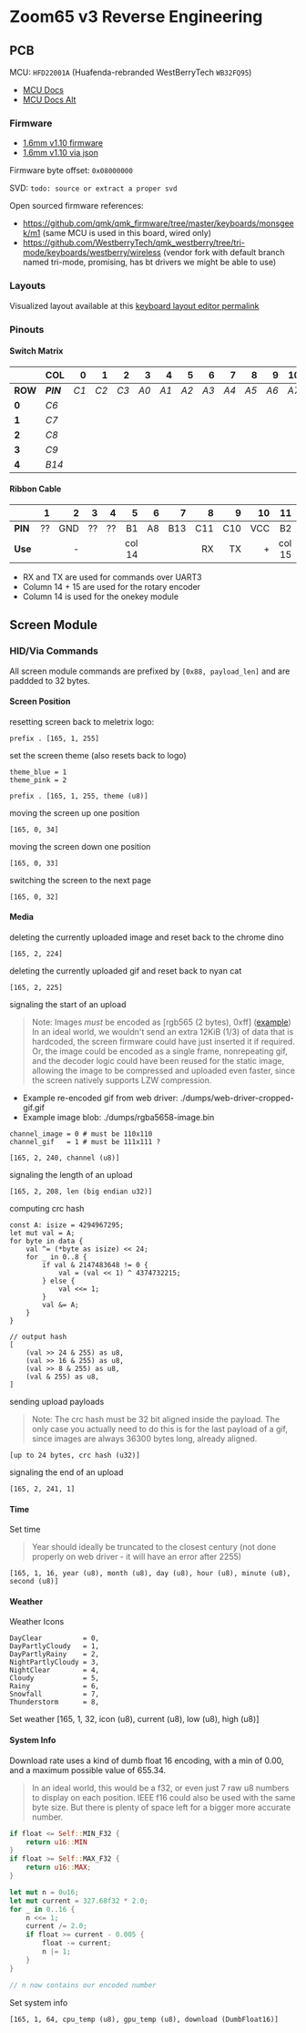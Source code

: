 # Zoom65 v3 Reverse Engineering

## PCB

MCU: `HFD22001A` (Huafenda-rebranded WestBerryTech `WB32FQ95`)

- [MCU Docs](./docs/EN_RM2905025_WB32FQ95xx_V01.pdf)
- [MCU Docs Alt](./docs/EN_DS1905020_WB32FQ95xC_V01.pdf)

### Firmware

- [1.6mm v1.10 firmware](./firmware/ZOOM65V3_UK_via_v1_10_20241008.bin)
- [1.6mm v1.10 via json](./layout/ZOOM65_v3_uk_via_v1.01_20240827.json)

Firmware byte offset: `0x08000000`

SVD: `todo: source or extract a proper svd`

Open sourced firmware references:
- https://github.com/qmk/qmk_firmware/tree/master/keyboards/monsgeek/m1 (same MCU is used in this board, wired only)
- https://github.com/WestberryTech/qmk_westberry/tree/tri-mode/keyboards/westberry/wireless (vendor fork with default branch named tri-mode, promising, has bt drivers we might be able to use)

### Layouts

Visualized layout available at this [keyboard layout editor permalink](https://www.keyboard-layout-editor.com/##@_name=Zoom65%20v3&author=Meletrix%3B&@_x:2.5&c=%23aaaaaa%3B&=0,0&_c=%23cccccc%3B&=0,1&=0,2&=0,3&=0,4&=0,5&=0,6&=0,7&=0,8&=0,9&=0,10&=0,11&=0,12&_c=%23777777&w:2%3B&=0,13&_c=%23cccccc%3B&=0,14%0A%0A%0A3,0&_x:0.25%3B&=0,15%0A%0A%0A3,1%0A%0A%0A%0A%0A%0Ae0%3B&@_x:2.5&c=%23777777&w:1.5%3B&=1,0&_c=%23cccccc%3B&=1,1&=1,2&=1,3&=1,4&=1,5&=1,6&=1,7&=1,8&=1,9&=1,10&=1,11&=1,12&_x:0.25&c=%23aaaaaa&w:1.25&h:2&w2:1.5&h2:1&x2:-0.25%3B&=2,13%0A%0A%0A1,0&_c=%23777777%3B&=1,15&_x:1&w:1.5%3B&=1,13%0A%0A%0A1,1%3B&@_x:2.5&w:1.75%3B&=2,0&_c=%23cccccc%3B&=2,1&=2,2&=2,3&=2,4&=2,5&=2,6&=2,7&=2,8&=2,9&=2,10&=2,11&=2,12%0A%0A%0A1,0&_x:1.25&c=%23777777%3B&=2,15&_x:0.25&c=%23aaaaaa&w:2.25%3B&=2,13%0A%0A%0A1,1%3B&@_c=%23777777&w:1.25%3B&=3,0%0A%0A%0A0,1&_c=%23cccccc%3B&=3,11%0A%0A%0A0,1&_x:0.25&c=%23777777&w:2.25%3B&=3,0%0A%0A%0A0,0&_c=%23cccccc%3B&=3,1&=3,2&=3,3&=3,4&=3,5&=3,6&=3,7&=3,8&=3,9&=3,10&_c=%23777777&w:1.75%3B&=3,13&=3,14&=3,15%3B&@_x:2.5&w:1.25%3B&=4,0&_w:1.25%3B&=4,1&_w:1.25%3B&=4,2&_c=%23aaaaaa&w:6.25%3B&=4,5%0A%0A%0A2,0&_c=%23777777&w:1.25%3B&=4,10&_w:1.25%3B&=4,11&_x:0.5%3B&=4,13&=4,14&=4,15%3B&@_x:6.25&c=%23aaaaaa&w:2.25%3B&=4,3%0A%0A%0A2,1&_w:1.25%3B&=4,5%0A%0A%0A2,1&_w:2.75%3B&=4,7%0A%0A%0A2,1)

### Pinouts

#### Switch Matrix

|         | COL       |   0 |    1 |    2 |    3 |    4 |    5 |    6 |    7 |    8 |    9 |   10 |   11 |   12 |   13 |   14 |   15 |
|---------|-----------|----:|-----:|-----:|-----:|-----:|-----:|-----:|-----:|-----:|-----:|-----:|-----:|-----:|-----:|-----:|-----:|
| **ROW** | **_PIN_** | _C1_ | _C2_ | _C3_ | _A0_ | _A1_ | _A2_ | _A3_ | _A4_ | _A5_ | _A6_ | _A7_ | _C4_ | _C5_ | _B0_ | _B1_ | _B2_ |
|   **0** |      _C6_ |     |      |      |      |      |      |      |      |      |      |      |      |      |      |      |      |
|   **1** |      _C7_ |     |      |      |      |      |      |      |      |      |      |      |      |      |      |      |      |
|   **2** |      _C8_ |     |      |      |      |      |      |      |      |      |      |      |      |      |      |      |      |
|   **3** |      _C9_ |     |      |      |      |      |      |      |      |      |      |      |      |      |      |      |      |
|   **4** |      _B14_ |     |      |      |      |      |      |      |      |      |      |      |      |      |      |      |      |

#### Ribbon Cable

|         |  1 |   2 |  3 |  4 |      5 |  6 |   7 |   8 |   9 |  10 |     11 |  12 |  13 | 14 |
|---------|---:|----:|---:|---:|-------:|---:|----:|----:|----:|----:|-------:|----:|----:|---:|
| **PIN** | ?? | GND | ?? | ?? | B1     | A8 | B13 | C11 | C10 | VCC | B2     | C14 | C13 | ?? |
| **Use** |    | -   |    |    | col 14 |    |     | RX  | TX  | +   | col 15 |     |     |    |

- RX and TX are used for commands over UART3
- Column 14 + 15 are used for the rotary encoder
- Column 14 is used for the onekey module

## Screen Module

### HID/Via Commands

All screen module commands are prefixed by `[0x88, payload_len]` and are paddded to 32 bytes.

#### Screen Position

resetting screen back to meletrix logo:
```
prefix . [165, 1, 255]
```

set the screen theme (also resets back to logo)
```
theme_blue = 1
theme_pink = 2

prefix . [165, 1, 255, theme (u8)]
```

moving the screen up one position
```
[165, 0, 34]
```

moving the screen down one position
```
[165, 0, 33]
```

switching the screen to the next page
```
[165, 0, 32]
```

#### Media

deleting the currently uploaded image and reset back to the chrome dino
```
[165, 2, 224]
```

deleting the currently uploaded gif and reset back to nyan cat
```
[165, 2, 225]
```

signaling the start of an upload

> Note: Images *must* be encoded as [rgb565 (2 bytes), 0xff] ([example](./dumps/rgba5658-image.bin))
>       In an ideal world, we wouldn't send an extra 12KiB (1/3) of data that is hardcoded,
>       the screen firmware could have just inserted it if required.
>       Or, the image could be encoded as a single frame, nonrepeating gif, and the decoder
>       logic could have been reused for the static image, allowing the image to be compressed
>       and uploaded even faster, since the screen natively supports LZW compression.

- Example re-encoded gif from web driver: ./dumps/web-driver-cropped-gif.gif
- Example image blob: ./dumps/rgba5658-image.bin

```
channel_image = 0 # must be 110x110
channel_gif   = 1 # must be 111x111 ?

[165, 2, 240, channel (u8)]
```

signaling the length of an upload
```
[165, 2, 208, len (big endian u32)]
```

computing crc hash
```
const A: isize = 4294967295;
let mut val = A;
for byte in data {
    val ^= (*byte as isize) << 24;
    for _ in 0..8 {
        if val & 2147483648 != 0 {
            val = (val << 1) ^ 4374732215;
        } else {
            val <<= 1;
        }
        val &= A;
    }
}

// output hash
[
    (val >> 24 & 255) as u8,
    (val >> 16 & 255) as u8,
    (val >> 8 & 255) as u8,
    (val & 255) as u8,
]
```

sending upload payloads

> Note: The crc hash must be 32 bit aligned inside the payload.
>       The only case you actually need to do this is for the last payload
>       of a gif, since images are always 36300 bytes long, already aligned.

```
[up to 24 bytes, crc hash (u32)]
```

signaling the end of an upload
```
[165, 2, 241, 1]
```

#### Time

Set time
> Year should ideally be truncated to the closest century (not done properly on web driver - it will have an error after 2255)
```
[165, 1, 16, year (u8), month (u8), day (u8), hour (u8), minute (u8), second (u8)]
```

#### Weather

Weather Icons
```
DayClear          = 0,
DayPartlyCloudy   = 1,
DayPartlyRainy    = 2,
NightPartlyCloudy = 3,
NightClear        = 4,
Cloudy            = 5,
Rainy             = 6,
Snowfall          = 7,
Thunderstorm      = 8,
```

Set weather
[165, 1, 32, icon (u8), current (u8), low (u8), high (u8)]

#### System Info

Download rate uses a kind of dumb float 16 encoding, with a min of 0.00, and a maximum possible value of 655.34.

> In an ideal world, this would be a f32, or even just 7 raw u8 numbers to display on each position. IEEE f16 could also be used with the same byte size. But there is plenty of space left for a bigger more accurate number.

```rust
if float <= Self::MIN_F32 {
    return u16::MIN
}
if float >= Self::MAX_F32 {
    return u16::MAX;
}

let mut n = 0u16;
let mut current = 327.68f32 * 2.0;
for _ in 0..16 {
    n <<= 1;
    current /= 2.0;
    if float >= current - 0.005 {
        float -= current;
        n |= 1;
    }
}

// n now contains our encoded number
```

Set system info
```
[165, 1, 64, cpu_temp (u8), gpu_temp (u8), download (DumbFloat16)]
```


